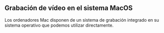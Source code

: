## Grabación de vídeo en el sistema MacOS

Los ordenadores Mac disponen de un sistema de grabación integrado en su sistema operativo que podemos utilizar directamente.

